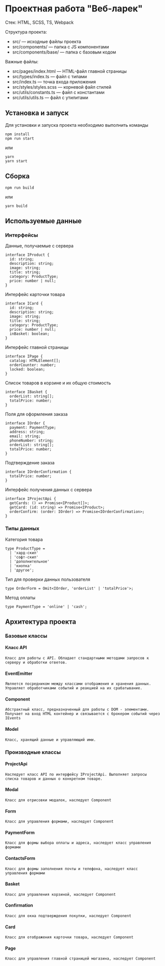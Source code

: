 # Проектная работа "Веб-ларек"

Стек: HTML, SCSS, TS, Webpack

Структура проекта:
- src/ — исходные файлы проекта
- src/components/ — папка с JS компонентами
- src/components/base/ — папка с базовым кодом

Важные файлы:
- src/pages/index.html — HTML-файл главной страницы
- src/types/index.ts — файл с типами
- src/index.ts — точка входа приложения
- src/styles/styles.scss — корневой файл стилей
- src/utils/constants.ts — файл с константами
- src/utils/utils.ts — файл с утилитами

## Установка и запуск
Для установки и запуска проекта необходимо выполнить команды

```
npm install
npm run start
```

или

```
yarn
yarn start
```
## Сборка

```
npm run build
```

или

```
yarn build
```

## Используемые данные

### Интерфейсы

Данные, получаемые с сервера

```
interface IProduct {
  id: string;
  description: string;
  image: string;
  title: string;
  category: ProductType;
  price: number | null;
}
```

Интерфейс карточки товара

```
interface ICard {
  id: string;
  description: string;
  image: string;
  title: string;
  category: ProductType;
  price: number | null;
  inBasket: boolean;
}
```

Интерфейс главной страницы

```
interface IPage {
  catalog: HTMLElement[];
  orderCounter: number;
  locked: boolean;
}
```

Список товаров в корзине и их общую стоимость

```
interface IBasket {
  orderList: string[];
  totalPrice: number;
}
```

Поля для оформления заказа

```
interface IOrder {
  payment: PaymentType;
  address: string;
  email: string;
  phoneNumber: string;
  orderList: string[];
  totalPrice: number;
}
```

Подтверждение заказа

```
interface IOrderConfirmation {
  totalPrice: number;
}
```

Интерфейс получения данных с сервера

```
interface IProjectApi {
  getCards: () => Promise<IProduct[]>;
  getCard: (id: string) => Promise<IProduct>;
  orderConfirm: (order: IOrder) => Promise<IOrderConfirmation>;
}
```

### Типы данных

Категория товара

```
type ProductType =
  | 'хард-скил'
  | 'софт-скил'
  | 'дополнительное'
  | 'кнопка'
  | 'другое';
```

Тип для проверки данных пользователя

```
type OrderForm = Omit<IOrder, 'orderList' | 'totalPrice'>;
```

Метод оплаты

```
type PaymentType = 'online' | 'cash';
```


## Архитектура проекта

### Базовые классы

#### Класс API

```
Класс для работы с API. Обладает стандартными методами запросов к серверу и обработки ответов.
```

#### EventEmitter

```
Является посредником между классами отображения и хранения данных. Управляет обработчиками событий и реакцией на их срабатывание.
```

#### Component

```
Абстрактный класс, предназначенный для работы с DOM - элементами. Получает на вход HTML контейнер и связывается с брокером событий через IEvents
```

#### Model

```
Класс, хранящий данные и управляющий ими.
```

### Производные классы

#### ProjectApi

```
Наследует класс API по интерфейсу IProjectApi. Выполняет запросы списка товаров и данных о конкретном товаре.
```

#### Modal

```
Класс для отрисовки модалок, наследует Component
```

#### Form

```
Класс для управления формами, наследует Component
```

#### PaymentForm

```
Класс для формы выбора оплаты и адреса, наследует класс управления формами
```

#### ContactsForm

```
Класс для формы заполнения почты и телефона, наследует класс управления формами
```

#### Basket

```
Класс для управления корзиной, наследует Component
```

#### Confirmation

```
Класс для окна подтверждения покупки, наследует Component
```

#### Card

```
Класс для отображения карточки товара, наследует Component
```

#### Page

```
Класс для управления главной страницей магазина, наследует Component
```